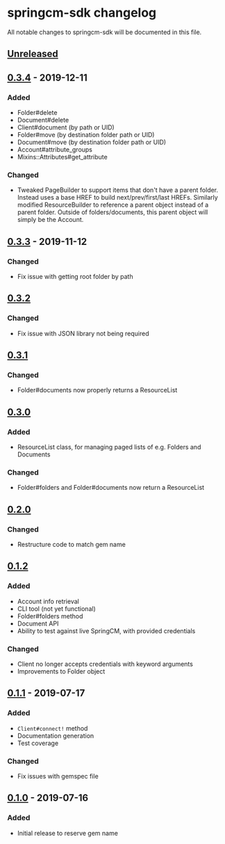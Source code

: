 # springcm-sdk changelog

All notable changes to springcm-sdk will be documented in this file.

## [Unreleased]

## [0.3.4] - 2019-12-11
### Added
* Folder#delete
* Document#delete
* Client#document (by path or UID)
* Folder#move (by destination folder path or UID)
* Document#move (by destination folder path or UID)
* Account#attribute_groups
* Mixins::Attributes#get_attribute

### Changed
* Tweaked PageBuilder to support items that don't have a parent folder.
  Instead uses a base HREF to build next/prev/first/last HREFs. Similarly
  modified ResourceBuilder to reference a parent object instead of a parent
  folder. Outside of folders/documents, this parent object will simply be
  the Account.

## [0.3.3] - 2019-11-12
### Changed
* Fix issue with getting root folder by path

## [0.3.2]
### Changed
* Fix issue with JSON library not being required

## [0.3.1]
### Changed
* Folder#documents now properly returns a ResourceList

## [0.3.0]
### Added
* ResourceList class, for managing paged lists of e.g. Folders and Documents

### Changed
* Folder#folders and Folder#documents now return a ResourceList

## [0.2.0]
### Changed
* Restructure code to match gem name

## [0.1.2]
### Added
* Account info retrieval
* CLI tool (not yet functional)
* Folder#folders method
* Document API
* Ability to test against live SpringCM, with provided credentials

### Changed
* Client no longer accepts credentials with keyword arguments
* Improvements to Folder object

## [0.1.1] - 2019-07-17
### Added
* `Client#connect!` method
* Documentation generation
* Test coverage

### Changed
* Fix issues with gemspec file

## [0.1.0] - 2019-07-16
### Added
* Initial release to reserve gem name

[Unreleased]: https://github.com/paulholden2/springcm-sdk/compare/0.3.4...HEAD
[0.1.0]: https://github.com/paulholden2/springcm-sdk/releases/tag/0.1.0
[0.1.1]: https://github.com/paulholden2/springcm-sdk/releases/tag/0.1.1
[0.1.2]: https://github.com/paulholden2/springcm-sdk/releases/tag/0.1.2
[0.2.0]: https://github.com/paulholden2/springcm-sdk/releases/tag/0.2.0
[0.3.0]: https://github.com/paulholden2/springcm-sdk/releases/tag/0.3.0
[0.3.1]: https://github.com/paulholden2/springcm-sdk/releases/tag/0.3.1
[0.3.2]: https://github.com/paulholden2/springcm-sdk/releases/tag/0.3.2
[0.3.3]: https://github.com/paulholden2/springcm-sdk/releases/tag/0.3.3
[0.3.4]: https://github.com/paulholden2/springcm-sdk/releases/tag/0.3.4
